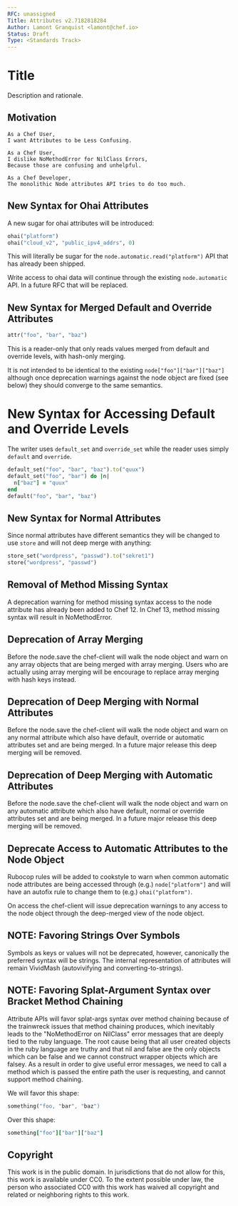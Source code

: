 ```yaml
---
RFC: unassigned
Title: Attributes v2.7182818284
Author: Lamont Granquist <lamont@chef.io>
Status: Draft
Type: <Standards Track>
---
```


# Title

Description and rationale.

## Motivation

    As a Chef User,
    I want Attributes to be Less Confusing.

    As a Chef User,
    I dislike NoMethodError for NilClass Errors,
    Because those are confusing and unhelpful.

    As a Chef Developer,
    The monolithic Node attributes API tries to do too much.

## New Syntax for Ohai Attributes

A new sugar for ohai attributes will be introduced:

```ruby
ohai("platform")
ohai("cloud_v2", "public_ipv4_addrs", 0)
```

This will literally be sugar for the `node.automatic.read("platform")` API that has already been
shipped.

Write access to ohai data will continue through the existing `node.automatic` API.  In a future RFC
that will be replaced.

## New Syntax for Merged Default and Override Attributes

```ruby
attr("foo", "bar", "baz")
```

This is a reader-only that only reads values merged from default and override levels, with hash-only merging.

It is not intended to be identical to the existing `node["foo"]["bar"]["baz"]` although once deprecation warnings
against the node object are fixed (see below) they should converge to the same semantics.

# New Syntax for Accessing Default and Override Levels

The writer uses `default_set` and `override_set` while the reader uses simply `default` and `override`.

```ruby
default_set("foo", "bar", "baz").to("quux")
default_set("foo", "bar") do |n|
  n["baz"] = "quux"
end
default("foo", "bar", "baz")
```

## New Syntax for Normal Attributes

Since normal attributes have different semantics they will be changed to use `store` and will not deep merge with anything:

```ruby
store_set("wordpress", "passwd").to("sekret1")
store("wordpress", "passwd")
```

## Removal of Method Missing Syntax

A deprecation warning for method missing syntax access to the node attribute has already been added
to Chef 12.  In Chef 13, method missing syntax will result in NoMethodError.

## Deprecation of Array Merging

Before the node.save the chef-client will walk the node object and warn on any array objects that are
being merged with array merging.  Users who are actually using array merging will be encourage to replace
array merging with hash keys instead.

## Deprecation of Deep Merging with Normal Attributes

Before the node.save the chef-client will walk the node object and warn on any normal attribute which
also have default, override or automatic attributes set and are being merged.  In a future major release this
deep merging will be removed.

## Deprecation of Deep Merging with Automatic Attributes

Before the node.save the chef-client will walk the node object and warn on any automatic attribute which
also have default, normal or override attributes set and are being merged.  In a future major release this
deep merging will be removed.

## Deprecate Access to Automatic Attributes to the Node Object

Rubocop rules will be added to cookstyle to warn when common automatic node attributes are being accessed
through (e.g.) `node["platform"]` and will have an autofix rule to change them to (e.g.) `ohai("platform")`.

On access the chef-client will issue deprecation warnings to any access to the node object through the
deep-merged view of the node object.

## NOTE: Favoring Strings Over Symbols

Symbols as keys or values will not be deprecated, however, canonically the preferred syntax will
be strings.  The internal representation of attributes will remain VividMash (autovivifying and
converting-to-strings).

## NOTE: Favoring Splat-Argument Syntax over Bracket Method Chaining

Attribute APIs will favor splat-args syntax over method chaining because of the trainwreck issues that
method chaining produces, which inevitably leads to the "NoMethodError on NilClass" error messages that
are deeply tied to the ruby language.  The root cause being that all user created objects in the ruby
language are truthy and that nil and false are the only objects which can be false and we cannot construct
wrapper objects which are falsey.  As a result in order to give useful error messages, we need to call
a method which is passed the entire path the user is requesting, and cannot support method chaining.

We will favor this shape:

```ruby
something("foo, "bar", "baz")
```

Over this shape:

```ruby
something["foo"]["bar"]["baz"]
```

## Copyright

This work is in the public domain. In jurisdictions that do not allow for this,
this work is available under CC0. To the extent possible under law, the person
who associated CC0 with this work has waived all copyright and related or
neighboring rights to this work.

